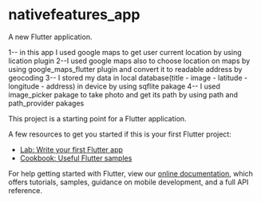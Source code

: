 # nativefeatures_app

A new Flutter application.

1-- in this app I used google maps to get user current location by using lication plugin
2--I used google maps also to choose location on maps by using google_maps_flutter plugin
and convert it to readable address by geocoding 
3-- I stored my data in local database(title - image - latitude - longitude - address) in device by using sqflite pakage 
4-- I used image_picker pakage to take photo and get its path by using path and path_provider pakages 

This project is a starting point for a Flutter application.

A few resources to get you started if this is your first Flutter project:

- [Lab: Write your first Flutter app](https://flutter.dev/docs/get-started/codelab)
- [Cookbook: Useful Flutter samples](https://flutter.dev/docs/cookbook)

For help getting started with Flutter, view our
[online documentation](https://flutter.dev/docs), which offers tutorials,
samples, guidance on mobile development, and a full API reference.
